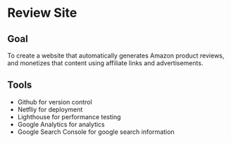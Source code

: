# Review Site
## Goal
To create a website that automatically generates Amazon product reviews, and monetizes that content using affiliate links and advertisements.
## Tools
- Github for version control
- Netfliy for deployment
- Lighthouse for performance testing
- Google Analytics for analytics
- Google Search Console for google search information